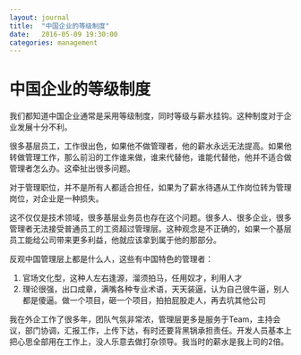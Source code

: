 ```yaml
---
layout: journal
title:  "中国企业的等级制度"
date:   2016-05-09 19:30:00
categories: management
---
```


中国企业的等级制度
==================

我们都知道中国企业通常是采用等级制度，同时等级与薪水挂钩。这种制度对于企业发展十分不利。

很多基层员工，工作很出色，如果他不做管理者，他的薪水永远无法提高。如果他转做管理工作，那么前沿的工作谁来做，谁来代替他，谁能代替他，他并不适合做管理者怎么办。这牵扯出很多问题。

对于管理职位，并不是所有人都适合担任，如果为了薪水待遇从工作岗位转为管理岗位，对企业是一种损失。

这不仅仅是技术领域，很多基层业务员也存在这个问题。很多人、很多企业，很多管理者无法接受普通员工的工资超过管理层。这种观念是不正确的，如果一个基层员工能给公司带来更多利益，他就应该拿到属于他的那部分。

反观中国管理层上都是什么人，这些有中国特色的管理者：

1. 官场文化型，这种人左右逢源，溜须拍马，任用奴才，利用人才
2. 理论很强，出口成章，满嘴各种专业术语，天天装逼，认为自己很牛逼，别人都是傻逼。做一个项目，砸一个项目，拍拍屁股走人，再去坑其他公司

我在外企工作了很多年，团队气氛非常浓，管理层更多是服务于Team，主持会议，部门协调，汇报工作，上传下达，有时还要背黑锅承担责任。开发人员基本上把心思全部用在工作上，没人乐意去做打杂领导。我当时的薪水是我上司的2倍。


